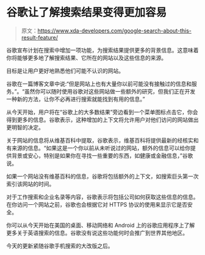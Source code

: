 # 谷歌让了解搜索结果变得更加容易

> 原文：<https://www.xda-developers.com/google-search-about-this-result-feature/>

谷歌宣布计划在搜索中增加一项功能，为搜索结果提供更多的背景信息。这意味着你将能够更多地了解搜索结果、它所在的网站以及这些信息的来源。

目标是让用户更好地熟悉他们可能不认识的网站。

谷歌在一篇博客文章中说:“但是网站上也有大量你以前可能没有接触过的信息和服务。”。“虽然你可以随时使用谷歌对这些网站做一些额外的研究，但我们正在开发一种新的方法，让你不必再进行搜索就能找到有用的信息。”

从今天开始，用户将在“谷歌上的大多数结果”旁边看到一个菜单图标点击它，你会得到更多的信息。谷歌表示，这种增加的上下文将允许用户对他们访问的网站做出更明智的决定。

关于网站的信息将从维基百科中提取，谷歌表示，维基百科将提供最新的经核实和有来源的信息。“如果这是一个你以前从未听说过的网站，额外的信息可以给你提供背景或安心，特别是如果你在寻找一些重要的东西，如健康或金融信息，”谷歌说。

如果一个网站没有维基百科的信息，谷歌将包括额外的上下文，如搜索巨头第一次索引该网站的时间。

对于工作搜索和企业名录等内容，谷歌表示将包括公司如何获取这些信息的信息。在你访问一个网站之前，谷歌也会根据它对 HTTPS 协议的使用来显示它是否安全。

你可以从今天开始在美国的桌面、移动网络和 Android 上的谷歌应用程序上了解更多关于英语搜索的信息。谷歌没有说这些功能何时会推广到世界其他地区。

今天的更新紧随谷歌手机搜索的大改版之后。